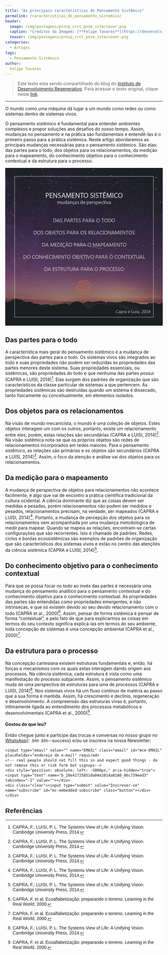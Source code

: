 ```yaml
---
title: "As principais características do Pensamento Sistêmico"
permalink: /caracteristicas_do_pensamento_sistemico/
header:
  image: /img/postagens/prncp_crct_pnsm_sstm/cover.png
  caption: "Creditos da Imagem: [**Felipe Tavares**](https://desenvolvimentoregenerativo.com/caracteristicas-do-pensamento-sistemico/)"
  teaser: /img/postagens/prncp_crct_pnsm_sstm/cover.png
categories:
  - Artigos
tags:
  - Pensamento Sistêmico
author:
  Felipe Tavares
---
```


> Este texto esta sendo compartilhado do blog do [Instituto de Desenvolvimento Regenerativo](https://desenvolvimentoregenerativo.com/). Para acessar o texto original, clique neste [link](https://desenvolvimentoregenerativo.com/caracteristicas-do-pensamento-sistemico/).

---

O mundo como uma máquina dá lugar a um mundo como redes ou como sistemas dentro de sistemas vivos.

O pensamento sistêmico é fundamental para entender ambientes complexos e propor soluções aos desafios do nosso tempo. Assim, mudanças no pensamento e na prática são fundamentais e entendê-las é o primeiro passo para a prática sistêmica. Neste artigo abordaremos as principais mudanças necessárias para o pensamento sistêmico. São elas: das partes para o todo, dos objetos para os relacionamentos, da medição para o mapeamento, do conhecimento objetivo para o conhecimento contextual e da estrutura para o processo.

![Pensamento Sistêmico](/img/postagens/prncp_crct_pnsm_sstm/quadro.png)

## Das partes para o todo

A característica mais geral do pensamento sistêmico é a mudança de perspectiva das partes para o todo. Os sistemas vivos são integrados ao todo e suas propriedades não podem ser reduzidas às propriedades das partes menores deste sistema. Suas propriedades essenciais, ou sistêmicas, são propriedades do todo e que nenhuma das partes possui (CAPRA e LUISI, 2014)[^2]. Elas surgem dos padrões de organização que são característicos da classe particular de sistemas a que pertencem. As propriedades sistêmicas são destruídas quando um sistema é dissecado, tanto fisicamente ou conceitualmente, em elementos isolados.

## Dos objetos para os relacionamentos

Na visão de mundo mecanicista, o mundo é uma coleção de objetos. Estes objetos interagem um com os outros, portanto, existe um relacionamento entre eles, porém, estas relações são secundárias (CAPRA e LUISI, 2014)[^2]. Na visão sistêmica nota-se que os próprios objetos são redes de relacionamentos incorporados em redes maiores. Para o pensamento sistêmico, as relações são primárias e os objetos são secundários (CAPRA e LUISI, 2014)[^2]. Assim, o foco da atenção e análise vai dos objetos para os relacionamentos.

## Da medição para o mapeamento

A mudança de perspectiva de objetos para relacionamentos não acontece facilmente, é algo que vai de encontro a prática científica tradicional da cultura ocidental. A ciência dominante diz que as coisas devem ser medidas e pesadas, porém relacionamentos não podem ser medidos e pesados, relacionamentos precisam, na verdade, ser mapeados (CAPRA e LUISI, 2014)[^2]. Portanto, a mudança de percepção dos objetos para os relacionamentos vem acompanhada por uma mudança metodológica de medir para mapear. Quando se mapeia as relações, encontram-se certas configurações que são recorrentes. Isto é chamado de padrões. Redes, ciclos e bordas ecossistêmicas são exemplos de padrões de organização que são característicos dos sistemas vivos e estão no centro das atenções da ciência sistêmica (CAPRA e LUISI, 2014)[^2].

## Do conhecimento objetivo para o conhecimento contextual

Para que se possa focar no todo ao invés das partes é necessária uma mudança do pensamento analítico para o pensamento contextual e do conhecimento objetivo para o conhecimento contextual. As propriedades das partes são entendidas como propriedades emergentes, e não intrínsecas, e que só existem devido ao seu devido relacionamento com o todo (CAPRA et al., 2000)[^1]. Assim, pensar de forma sistêmica é pensar de forma “contextual”, e pelo fato de que para explicarmos as coisas em termos do seu contexto significa explicá-las em termos do seu ambiente, toda concepção de sistemas é uma concepção ambiental (CAPRA et al., 2000)[^1].

## Da estrutura para o processo

Na concepção cartesiana existem estruturas fundamentais e, então, há forças e mecanismos com os quais estas interagem dando origem aos processos. Na ciência sistêmica, cada estrutura é vista como uma manifestação do processo subjacente. Assim, o pensamento sistêmico muda de uma perspectiva de estruturas para uma de processos (CAPRA e LUISI, 2014)[^2]. Nos sistemas vivos há um fluxo contínuo de matéria ao passo que a sua forma é mantida. Assim, há crescimento e declínio, regeneração e desenvolvimento. A compreensão das estruturas vivas é, portanto, intimamente ligada ao entendimento dos processos metabólicos e desenvolvimentais (CAPRA et al., 2000)[^1].

#### Gostou do que leu?

Então chegue junto e participe das trocas e conversas no nosso grupo no [<i class="fab fa-whatsapp"></i> WhatsApp](https://chat.whatsapp.com/4DzwqHLNBkMJ8gCQ3MEeLb){: .btn .btn--success} e/ou se inscreva na nossa Newsletter:

<!-- Begin MailChimp Signup Form -->
<link href="//cdn-images.mailchimp.com/embedcode/horizontal-slim-10_7.css" rel="stylesheet" type="text/css">
<style type="text/css">
	#mc_embed_signup{background:#fff; clear:left; font:14px Helvetica,Arial,sans-serif; width:100%;}
	/* Add your own MailChimp form style overrides in your site stylesheet or in this style block.
	   We recommend moving this block and the preceding CSS link to the HEAD of your HTML file. */
</style>
<div id="mc_embed_signup">
<form action="https://emergir.us16.list-manage.com/subscribe/post?u=28e41725851da04e2014a8180&amp;id=06c739eed3" method="post" id="mc-embedded-subscribe-form" name="mc-embedded-subscribe-form" class="validate" target="_blank" novalidate>
    <div id="mc_embed_signup_scroll">

	<input type="email" value="" name="EMAIL" class="email" id="mce-EMAIL" placeholder="endereço de e-mail" required>
    <!-- real people should not fill this in and expect good things - do not remove this or risk form bot signups-->
    <div style="position: absolute; left: -5000px;" aria-hidden="true"><input type="text" name="b_28e41725851da04e2014a8180_06c739eed3" tabindex="-1" value=""></div>
    <div class="clear"><input type="submit" value="Inscrever-se" name="subscribe" id="mc-embedded-subscribe" class="button"></div>
    </div>
</form>
</div>

<!--End mc_embed_signup-->


## Referências

[^1]: CAPRA, F. et al. Ecoalfabetização: preparando o terreno. Learning in the Real World, 2000.
[^2]: CAPRA, F.; LUISI, P. L. The Systems View of Life: A Unifying Vision. Cambridge University Press, 2014.
